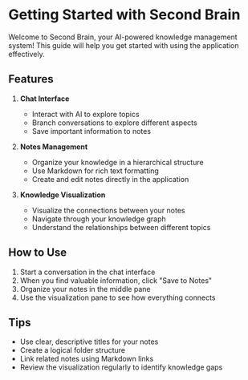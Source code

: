 # Getting Started with Second Brain

Welcome to Second Brain, your AI-powered knowledge management system! This guide will help you get started with using the application effectively.

## Features

1. **Chat Interface**

   - Interact with AI to explore topics
   - Branch conversations to explore different aspects
   - Save important information to notes

2. **Notes Management**

   - Organize your knowledge in a hierarchical structure
   - Use Markdown for rich text formatting
   - Create and edit notes directly in the application

3. **Knowledge Visualization**
   - Visualize the connections between your notes
   - Navigate through your knowledge graph
   - Understand the relationships between different topics

## How to Use

1. Start a conversation in the chat interface
2. When you find valuable information, click "Save to Notes"
3. Organize your notes in the middle pane
4. Use the visualization pane to see how everything connects

## Tips

- Use clear, descriptive titles for your notes
- Create a logical folder structure
- Link related notes using Markdown links
- Review the visualization regularly to identify knowledge gaps
